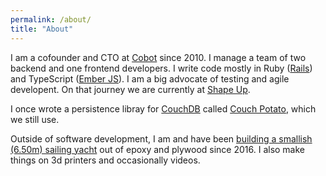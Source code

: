 ```yaml
---
permalink: /about/
title: "About"
---
```


I am a cofounder and CTO at [Cobot](https://www.cobot.me) since 2010. I manage a team of two backend and one frontend developers. I write code mostly in Ruby ([Rails](https://rubyonrails.org/)) and TypeScript ([Ember JS](https://emberjs.com/)). I am a big advocate of testing and agile developent. On that journey we are currently at [Shape Up](https://basecamp.com/shapeup).

I once wrote a persistence libray for [CouchDB](https://couchdb.apache.org/) called [Couch Potato](https://github.com/langalex/couch_potato), which we still use.

Outside of software development, I am and have been [building a smallish (6.50m) sailing yacht](https://github.com/langalex/couch_potato) out of epoxy and plywood since 2016. I also make things on 3d printers and occasionally videos.
